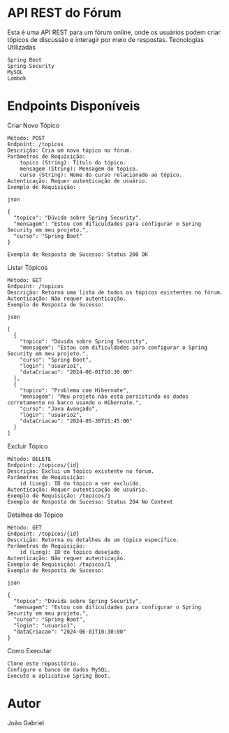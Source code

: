 # API REST do Fórum

Esta é uma API REST para um fórum online, onde os usuários podem criar tópicos de discussão e interagir por meio de respostas.
Tecnologias Utilizadas

    Spring Boot
    Spring Security
    MySQL
    Lombok

# Endpoints Disponíveis
Criar Novo Tópico

    Método: POST
    Endpoint: /topicos
    Descrição: Cria um novo tópico no fórum.
    Parâmetros de Requisição:
        topico (String): Título do tópico.
        mensagem (String): Mensagem do tópico.
        curso (String): Nome do curso relacionado ao tópico.
    Autenticação: Requer autenticação de usuário.
    Exemplo de Requisição:

    json

    {
      "topico": "Dúvida sobre Spring Security",
      "mensagem": "Estou com dificuldades para configurar o Spring Security em meu projeto.",
      "curso": "Spring Boot"
    }

    Exemplo de Resposta de Sucesso: Status 200 OK

Listar Tópicos

    Método: GET
    Endpoint: /topicos
    Descrição: Retorna uma lista de todos os tópicos existentes no fórum.
    Autenticação: Não requer autenticação.
    Exemplo de Resposta de Sucesso:

    json

    [
      {
        "topico": "Dúvida sobre Spring Security",
        "mensagem": "Estou com dificuldades para configurar o Spring Security em meu projeto.",
        "curso": "Spring Boot",
        "login": "usuario1",
        "dataCriacao": "2024-06-01T10:30:00"
      },
      {
        "topico": "Problema com Hibernate",
        "mensagem": "Meu projeto não está persistindo os dados corretamente no banco usando o Hibernate.",
        "curso": "Java Avançado",
        "login": "usuario2",
        "dataCriacao": "2024-05-30T15:45:00"
      }
    ]

Excluir Tópico

    Método: DELETE
    Endpoint: /topicos/{id}
    Descrição: Exclui um tópico existente no fórum.
    Parâmetros de Requisição:
        id (Long): ID do tópico a ser excluído.
    Autenticação: Requer autenticação de usuário.
    Exemplo de Requisição: /topicos/1
    Exemplo de Resposta de Sucesso: Status 204 No Content

Detalhes do Tópico

    Método: GET
    Endpoint: /topicos/{id}
    Descrição: Retorna os detalhes de um tópico específico.
    Parâmetros de Requisição:
        id (Long): ID do tópico desejado.
    Autenticação: Não requer autenticação.
    Exemplo de Requisição: /topicos/1
    Exemplo de Resposta de Sucesso:

    json

    {
      "topico": "Dúvida sobre Spring Security",
      "mensagem": "Estou com dificuldades para configurar o Spring Security em meu projeto.",
      "curso": "Spring Boot",
      "login": "usuario1",
      "dataCriacao": "2024-06-01T10:30:00"
    }

Como Executar

    Clone este repositório.
    Configure o banco de dados MySQL.
    Execute o aplicativo Spring Boot.

# Autor

João Gabriel
